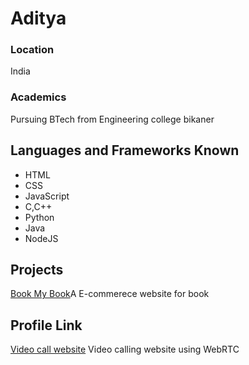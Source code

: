 # Aditya
 
 ### Location
 
 India
 
 ### Academics
 
 Pursuing BTech from Engineering college bikaner

 ## Languages and Frameworks Known
 
 - HTML
 - CSS
 - JavaScript
 - C,C++
 - Python
 - Java
 - NodeJS
 
 ## Projects
 [Book My Book](https://github.com/)A E-commerece website for book
 
 ## Profile Link
 
 [Video call website](https://github.com) Video calling website using WebRTC
